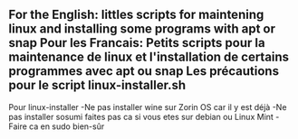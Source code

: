 For the English: littles scripts for maintening linux and installing some programs with apt or snap Pour les Francais: Petits scripts pour la maintenance de linux et l'installation de certains programmes avec apt ou snap
Les précautions pour le script linux-installer.sh
-----------------------------------------------------------------------
Pour linux-installer
-Ne pas installer wine sur Zorin OS car il y est déjà
-Ne pas installer sosumi faites pas ca si vous etes sur debian ou Linux Mint
-Faire ca en sudo bien-sûr

